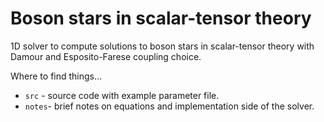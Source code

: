 # Boson stars in scalar-tensor theory

1D solver to compute solutions to boson stars in scalar-tensor theory with Damour and Esposito-Farese coupling choice.

Where to find things...
 * ``` src ``` - source code with example parameter file.
 * ``` notes ```- brief notes on equations and implementation side of the solver.
